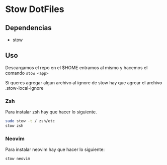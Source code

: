 # Stow DotFiles

## Dependencias

- stow

## Uso
Descargamos el repo en el $HOME entramos al mismo y hacemos el comando `stow <app>`

Si queres agregar algun archivo al ignore de stow hay que agrear el archivo .stow-local-ignore

### Zsh

Para instalar zsh hay que hacer lo siguiente.

```bash
sudo stow -t / zsh/etc
stow zsh
```


### Neovim

Para instalar neovim hay que hacer lo siguiente:

```bash
stow neovim
```